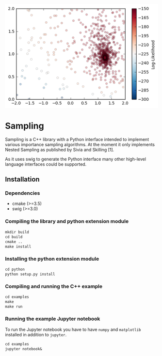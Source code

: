 ![](examples/lighthouse_problem.png) 
# Sampling
Sampling is a C++ library with a Python interface intended to implement various
importance sampling algorithms. At the moment it only implements Nested Sampling
as published by Sivia and Skilling [1].

As it uses swig to generate the Python interface
many other high-level language interfaces could be supported.
## Installation

### Dependencies
* cmake (>=3.5)
* swig (>=3.0)

### Compiling the library and python extension module
```
mkdir build
cd build
cmake ..
make install
```

### Installing the python extension module
```
cd python
python setup.py install
```

### Compiling and running the C++ example
```
cd examples
make
make run
```

### Running the example Jupyter notebook
To run the Jupyter notebook you have to have `numpy` and `matplotlib` installed
in addition to `jupyter`.

```
cd examples
jupyter notebook&
```
